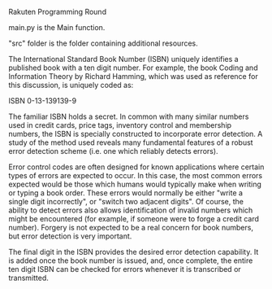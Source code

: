 Rakuten Programming Round

main.py is the Main function.

"src" folder is the folder containing additional resources.

The International Standard Book Number (ISBN) uniquely identifies a published book with a ten digit
number. For example, the book Coding and Information Theory by Richard Hamming, which was used
as reference for this discussion, is uniquely coded as:

ISBN 0-13-139139-9


The familiar ISBN holds a secret. In common with many similar numbers used in credit cards, price tags, inventory control and membership
numbers, the ISBN is specially constructed to incorporate error detection. A study of the method used
reveals many fundamental features of a robust error detection scheme (i.e. one which reliably detects
errors).


Error control codes are often designed for known applications where certain types of errors are expected to
occur. In this case, the most common errors expected would be those which humans would typically make
when writing or typing a book order. These errors would normally be either "write a single digit
incorrectly", or "switch two adjacent digits". Of course, the ability to detect errors also allows identification
of invalid numbers which might be encountered (for example, if someone were to forge a credit card
number). Forgery is not expected to be a real concern for book numbers, but error detection is very
important.


The final digit in the ISBN provides the desired error detection capability. It is added once the book number
is issued, and, once complete, the entire ten digit ISBN can be checked for errors whenever it is transcribed or
transmitted.
